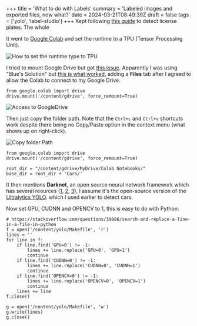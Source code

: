 +++
title = 'What to do with Labels'
summary = 'Labeled images and exported files, now what?'
date = 2024-03-21T08:49:39Z
draft = false
tags = ['yolo', 'label-studio']
+++
Kept following [this guide](https://betterdatascience.com/detect-license-plates-with-yolo/) to detect license plates. The whole 

It went to [Google Colab](colab.research.google.com) and set the runtime to a TPU (Tensor Processing Unit).

![How to set the runtime type to TPU](google-colab.png)

I tried to mount Google Drive but got [this issue](https://stackoverflow.com/questions/69822304/google-colab-google-drive-can%C2%B4t-be-mounted-anymore-browser-popup-google-dri). Apparently I was using "Blue's Solution" but [this is what worked](https://stackoverflow.com/questions/57419346/how-can-i-access-my-google-drive-files-from-google-colab), adding a **Files** tab after I agreed to allow the Colab to connect to my Google Drive.

```
from google.colab import drive 
drive.mount('/content/gdrive', force_remount=True)
```

![Access to GoogleDrive](file_acess.png)

Then just copy the folder path. Note that the `Ctrl+c` and `Ctrl+v` shortcuts work despite there being no Copy/Paste option in the context menu (what shows up on right-click).

![Copy folder Path](copy_path.png)

```
from google.colab import drive 
drive.mount('/content/gdrive', force_remount=True)

root_dir = "/content/gdrive/MyDrive/Colab Notebooks/"
base_dir = root_dir + 'Cars/'
```

It then mentions **Darknet**, an open source neural network framework which has several reources ([1](https://github.com/AlexeyAB/darknet), [2](https://github.com/hank-ai/darknet), [3](https://www.ccoderun.ca/programming/darknet_faq/)), I assume it's the open-source version of the [Ultralytics YOLO](https://github.com/ultralytics/ultralytics). which I used earlier to detect cars.

Now set GPU, CUDNN and OPENCV to 1, this is easy to do with Python:

```
# https://stackoverflow.com/questions/39086/search-and-replace-a-line-in-a-file-in-python
f = open('/content/yolo/Makefile', 'r')
lines = ''
for line in f:
    if line.find('GPU=0') != -1:
        lines += line.replace('GPU=0', 'GPU=1')
        continue
    if line.find('CUDNN=0') != -1:
        lines += line.replace('CUDNN=0', 'CUDNN=1')
        continue
    if line.find('OPENCV=0') != -1:
        lines += line.replace('OPENCV=0', 'OPENCV=1')
        continue
    lines += line
f.close()

g = open('/content/yolo/Makefile', 'w')
g.write(lines)
g.close()
```

